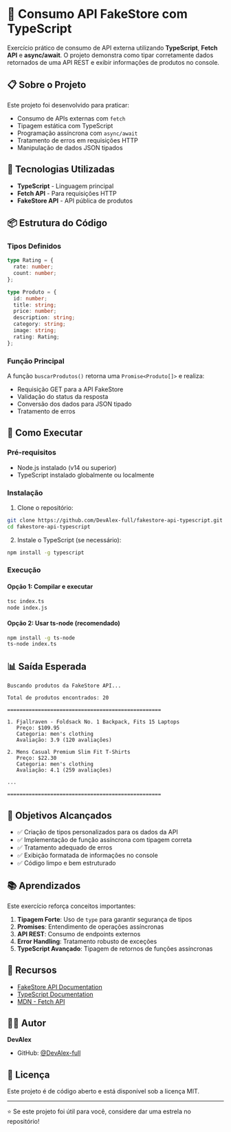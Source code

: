 # 🛒 Consumo API FakeStore com TypeScript

Exercício prático de consumo de API externa utilizando **TypeScript**, **Fetch API** e **async/await**. O projeto demonstra como tipar corretamente dados retornados de uma API REST e exibir informações de produtos no console.

## 📋 Sobre o Projeto

Este projeto foi desenvolvido para praticar:

- Consumo de APIs externas com `fetch`
- Tipagem estática com TypeScript
- Programação assíncrona com `async/await`
- Tratamento de erros em requisições HTTP
- Manipulação de dados JSON tipados

## 🚀 Tecnologias Utilizadas

- **TypeScript** - Linguagem principal
- **Fetch API** - Para requisições HTTP
- **FakeStore API** - API pública de produtos

## 📦 Estrutura do Código

### Tipos Definidos

```typescript
type Rating = {
  rate: number;
  count: number;
};

type Produto = {
  id: number;
  title: string;
  price: number;
  description: string;
  category: string;
  image: string;
  rating: Rating;
};
```

### Função Principal

A função `buscarProdutos()` retorna uma `Promise<Produto[]>` e realiza:

- Requisição GET para a API FakeStore
- Validação do status da resposta
- Conversão dos dados para JSON tipado
- Tratamento de erros

## 🔧 Como Executar

### Pré-requisitos

- Node.js instalado (v14 ou superior)
- TypeScript instalado globalmente ou localmente

### Instalação

1. Clone o repositório:
```bash
git clone https://github.com/DevAlex-full/fakestore-api-typescript.git
cd fakestore-api-typescript
```

2. Instale o TypeScript (se necessário):
```bash
npm install -g typescript
```

### Execução

#### Opção 1: Compilar e executar

```bash
tsc index.ts
node index.js
```

#### Opção 2: Usar ts-node (recomendado)

```bash
npm install -g ts-node
ts-node index.ts
```

## 📊 Saída Esperada

```
Buscando produtos da FakeStore API...

Total de produtos encontrados: 20

==================================================

1. Fjallraven - Foldsack No. 1 Backpack, Fits 15 Laptops
   Preço: $109.95
   Categoria: men's clothing
   Avaliação: 3.9 (120 avaliações)

2. Mens Casual Premium Slim Fit T-Shirts
   Preço: $22.30
   Categoria: men's clothing
   Avaliação: 4.1 (259 avaliações)

...

==================================================
```

## 🎯 Objetivos Alcançados

- ✅ Criação de tipos personalizados para os dados da API
- ✅ Implementação de função assíncrona com tipagem correta
- ✅ Tratamento adequado de erros
- ✅ Exibição formatada de informações no console
- ✅ Código limpo e bem estruturado

## 📚 Aprendizados

Este exercício reforça conceitos importantes:

1. **Tipagem Forte**: Uso de `type` para garantir segurança de tipos
2. **Promises**: Entendimento de operações assíncronas
3. **API REST**: Consumo de endpoints externos
4. **Error Handling**: Tratamento robusto de exceções
5. **TypeScript Avançado**: Tipagem de retornos de funções assíncronas

## 🔗 Recursos

- [FakeStore API Documentation](https://fakestoreapi.com/)
- [TypeScript Documentation](https://www.typescriptlang.org/)
- [MDN - Fetch API](https://developer.mozilla.org/en-US/docs/Web/API/Fetch_API)

## 👨‍💻 Autor

**DevAlex**

- GitHub: [@DevAlex-full](https://github.com/DevAlex-full)

## 📄 Licença

Este projeto é de código aberto e está disponível sob a licença MIT.

---

⭐ Se este projeto foi útil para você, considere dar uma estrela no repositório!
